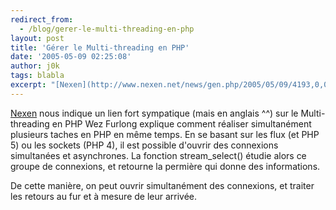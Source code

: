 ```yaml
---
redirect_from:
  - /blog/gerer-le-multi-threading-en-php
layout: post
title: 'Gérer le Multi-threading en PHP'
date: '2005-05-09 02:25:08'
author: j0k
tags: blabla
excerpt: "[Nexen](http://www.nexen.net/news/gen.php/2005/05/09/4193,0,0,0,0.php) nous indique un lien fort sympatique (mais en anglais ^^) sur le Multi-threading en PHP     \nWez Furlong explique comment réaliser simultanément plusieurs taches en PHP en même temps. En se basant sur les flux (et PHP 5) ou les sockets (PHP 4), il est possible d'ouvrir des connexions      …"
---
```


[Nexen](http://www.nexen.net/news/gen.php/2005/05/09/4193,0,0,0,0.php) nous indique un lien fort sympatique (mais en anglais ^^) sur le Multi-threading en PHP
Wez Furlong explique comment réaliser simultanément plusieurs taches en PHP en même temps. En se basant sur les flux (et PHP 5) ou les sockets (PHP 4), il est possible d'ouvrir des connexions simultanées et asynchrones. La fonction stream_select() étudie alors ce groupe de connexions, et retourne la permière qui donne des informations.

De cette manière, on peut ouvrir simultanément des connexions, et traiter les retours au fur et à mesure de leur arrivée.
